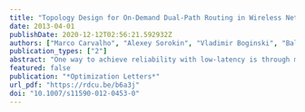 ```yaml
---
title: "Topology Design for On-Demand Dual-Path Routing in Wireless Networks"
date: 2013-04-01
publishDate: 2020-12-12T02:56:21.592932Z
authors: ["Marco Carvalho", "Alexey Sorokin", "Vladimir Boginski", "Balabhaskar Balasundaram"]
publication_types: ["2"]
abstract: "One way to achieve reliability with low-latency is through multi-path routing and transport protocols that build redundant delivery channels (or data paths) to reduce end-to-end packet losses and retransmissions. However, the applicability and effectiveness of such protocols are limited by the topological constraints of the underlying communication infrastructure. Multiple data delivery paths can only be constructed over networks that are capable of supporting multiple paths. In mission-critical wireless networks, the underlying network topology is directly affected by the terrain, location and environmental interferences, however the settings of the wireless radios at each node can be properly configured to compensate for these effects for multi-path support. In this work we investigate optimization models for topology designs that enable end-to-end dual-path support on a distributed wireless sensor network. We consider the case of a fixed sensor network with isotropic antennas, where the control variable for topology management is the transmission power on network nodes.  For optimization modeling, the network metrics of relevance are coverage, robustness and power utilization. The optimization models proposed in this work eliminate some of the typical assumptions made in the pertinent network design literature that are too strong in this application context."
featured: false
publication: "*Optimization Letters*"
url_pdf: "https://rdcu.be/b6a3j"
doi: "10.1007/s11590-012-0453-0"
---
```


